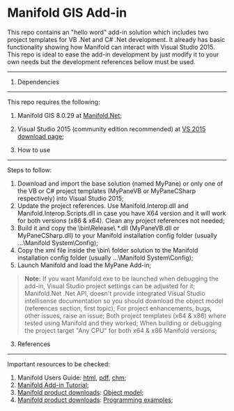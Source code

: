 Manifold GIS Add-in
===================

This repo contains an "hello word" add-in solution which includes two project templates for VB .Net and C# .Net development.
It already has basic functionality showing how Manifold can interact with Visual Studio 2015.
This repo is ideal to ease the add-in development by just modify it to your own needs but the development references bellow must be used.

----------

1. Dependencies
-------------

This repo requires the following:
 1. Manifold GIS 8.0.29 at <a href="http://www.manifold.net" target="_blank">Manifold.Net</a>;
 2. Visual Studio 2015 (community edition recommended) at <a href="https://www.visualstudio.com/en-us/products/visual-studio-community-vs.aspx" target="_blank">VS 2015 download page</a>;

2. How to use
-------------
Steps to follow:
 1. Download and import the base solution (named MyPane) or only one of the VB or C# project templates (MyPaneVB or MyPaneCSharp respectively) into Visual Studio 2015;
 2. Update the project references. Use Manifold.Interop.dll and Manifold.Interop.Scripts.dll in case you have X64 version and it will work for both versions (x86 & x64). Clean any project references not needed;
 3. Build it and copy the \bin\Release\ *.dll  (MyPaneVB.dll or MyPaneCSharp.dll) to your Manifold installation config folder (usually ...\Manifold System\Config);
 4. Copy the xml file inside the \bin\ folder solution to the Manifold installation config folder (usually ...\Manifold System\Config);
 5. Launch Manifold and load the MyPane Add-in;

> **Note:**
 > If you want Manifold.exe to be launched when debugging the add-in, Visual Studio project settings can be adjusted for it;
 > Manifold.Net .Net API, doesn't provide integrated Visual Studio intellisense documentation so you should download the object model (references section, first topic);
 > For project enhancements, bugs, other issues, raise an issue;
 > Both project templates (x64 & x86) where tested using Manifold and they worked;
 > When building or debugging the project target "Any CPU" for both x64 & x86 Manifold versions;

3. References
-------------

Important resources to be checked:
 1. Manifold Users Guide: <a href="http://www.georeference.org/doc/manifold.htm" target="_blank">html</a>, <a href="http://georeference.org/downloads/Manifold8.pdf" target="_blank">pdf</a>, <a href="http://www.georeference.org/downloads/manifold.chm" target="_blank">chm</a>;
 2. <a href="http://www.georeference.org/doc/manifold.htm#add_ins.htm" target="_blank">Manifold Add-in Tutorial</a>;
 3. <a href="http://www.manifold.net/updates/downloads.shtml" target="_blank">Manifold product downloads</a>: <a href="http://www.manifoldsoftwarelimited.info/updates/object-model-8.zip" target="_blank">Object model</a>;
 4.  <a href="http://www.manifold.net/updates/downloads.shtml" target="_blank">Manifold product downloads</a>: <a href="http://www.manifold.net/tech/prog_examples.shtml" target="_blank">Programming examples</a>;